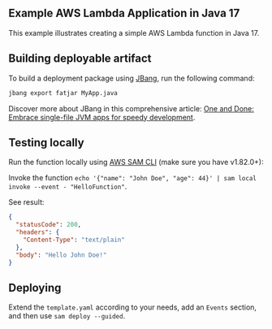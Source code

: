 ## Example AWS Lambda Application in Java 17

This example illustrates creating a simple AWS Lambda function in Java 17.

## Building deployable artifact

To build a deployment package using [JBang](https://www.jbang.dev/), run the following command:

```bash
jbang export fatjar MyApp.java
```

Discover more about JBang in this comprehensive article: [One and Done: Embrace single-file JVM apps for speedy development](https://blog.lambdaspot.dev/one-and-done-embrace-single-file-jvm-apps-for-speedy-development).

## Testing locally

Run the function locally
using [AWS SAM CLI](https://docs.aws.amazon.com/serverless-application-model/latest/developerguide/install-sam-cli.html) (make sure you have v1.82.0+):

Invoke the function `echo '{"name": "John Doe", "age": 44}' | sam local invoke --event - "HelloFunction"`.

See result:
```json
{
  "statusCode": 200,
  "headers": {
    "Content-Type": "text/plain"
  },
  "body": "Hello John Doe!"
}
```

## Deploying

Extend the `template.yaml` according to your needs, add an `Events` section, and then use `sam deploy --guided`.
